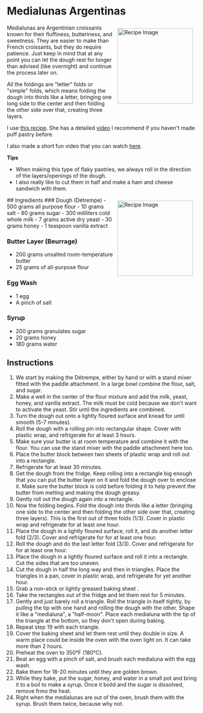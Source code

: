 # Medialunas Argentinas
<img src="MedialunasTop.jpg" alt="Recipe Image" width = "200" height = "auto" style="margin:10px" align = "right">

Medialunas are Argentinian croissants known for their fluffiness, butteriness, and sweetness. They are easier to make than French croissants, but they do require patience. Just keep in mind that at any point you can let the dough rest for longer than advised (like overnight) and continue the process later on.

All the foldings are "letter" folds or "simple" folds, which means folding the dough into thirds like a letter, bringing one long side to the center and then folding the other side over that, creating three layers.

I use <a href="https://isabelvermal.com/medialunas-de-manteca/" target="_blank"> this recipe</a>. She has a detailed [video](https://youtu.be/gpVHElzSebg) I recommend if you haven't made puff pastry before. 

I also made a short fun video that you can watch [here](https://www.instagram.com/reel/C459vd6uJ3v/?utm_source=ig_web_copy_link&igsh=MzRlODBiNWFlZA==).


**Tips**
- When making this type of flaky pastries, we always roll in the direction of the layers/openings of the dough.
- I also really like to cut them in half and make a ham and cheese sandwich with them.

<img src="MedialunasSide.jpg" alt="Recipe Image" width = "200" height = "auto" style="margin:10px" align = "right">
## Ingredients
### Dough (Détrempe)
- 500 grams all purpose flour 
- 10 grams salt
- 80 grams sugar
- 300 mililiters cold whole milk
- 7 grams active dry yeast
- 30 grams honey
- 1 teaspoon vanilla extract

### Butter Layer (Beurrage)
- 200 grams unsalted room-temperature butter
- 25 grams of all-purpose flour

### Egg Wash
- 1 egg 
- A pinch of salt

### Syrup
- 200 grams granulates sugar
- 20 grams honey
- 180 grams water


## Instructions
1. We start by making the Détrempe, either by hand or with a stand mixer fitted with the paddle attachment. In a large bowl combine the flour, salt, and sugar.
2. Make a well in the center of the flour mixture and add the milk, yeast, honey, and vanilla extract. The milk must be cold because we don't want to activate the yeast. Stir until the ingredients are combined.
4. Turn the dough out onto a lightly floured surface and knead for until smooth (5-7 minutes).
5. Roll the dough with a rolling pin into rectangular shape. Cover with plastic wrap, and refrigerate for at least 3 hours.
6. Make sure your butter is at room temperature and combine it with the flour. You can use the stand mixer with the paddle attachment here too.
7. Place the butter block between two sheets of plastic wrap and roll out into a rectangle.
9. Refrigerate for at least 30 minutes.
10. Get the dough from the fridge. Keep rolling into a rectangle big enough that you can put the butter layer on it and fold the dough over to enclose it. Make sure the butter block is cold before folding it to help prevent the butter from melting and making the dough greasy.
11. Gently roll out the dough again into a rectangle.
12. Now the folding begins. Fold the dough into thirds like a letter (bringing one side to the center and then folding the other side over that, creating three layers). This is the first out of three folds (1/3). Cover in plastic wrap and refrigerate for at least one hour. 
13. Place the dough in a lightly floured surface, roll it, and do another letter fold (2/3). Cover and refrigerate for for at least one hour.
14. Roll the dough and do the last letter fold (3/3). Cover and refrigerate for for at least one hour.
15. Place the dough in a lightly floured surface and roll it into a rectangle. Cut the sides that are too uneven.
16. Cut the dough in half the long way and then in triangles. Place the triangles in a pan, cover in plastic wrap, and refrigerate for yet another hour.
17. Grab a non-stick or lightly greased baking sheet .
18. Take the rectangles out of the fridge and let them rest for 5 minutes.
19. Gently and just barely roll a triangle. Roll the triangle in itself tightly, by pulling the tip with one hand and rolling the dough with the other. Shape it like a "medialuna", a "half-moon". Place each medialuna with the tip of the triangle at the bottom, so they don't open during baking. 
20. Repeat step 19 with each triangle.
21. Cover the baking sheet and let them rest until they double in size. A warm place could be inside the oven with the oven light on. It can take more than 2 hours.
22. Preheat the oven to 350°F (180°C).
23. Beat an egg with a pinch of salt, and brush each medialuna with the egg wash.
24. Bake them for 18-20 minutes until they are golden brown.
25. While they bake, put the sugar, honey, and water in a small pot and bring it to a boil to make a syrup. Once it boild and the sugar is dissolved, remove frmo the heat.
26. Right when the medialunas are out of the oven, brush them with the syrup. Brush them twice, because why not.